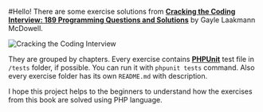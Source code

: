 #Hello!
There are some exercise solutions from **[Cracking the Coding Interview: 189 Programming Questions and Solutions](https://www.amazon.com/Cracking-Coding-Interview-Programming-Questions/dp/0984782850)** by Gayle Laakmann McDowell.

![Cracking the Coding Interview](https://miro.medium.com/max/476/1*P7pTGa-PMfCq1VWuNJioig.png)

They are grouped by chapters. Every exercise contains **[PHPUnit](https://github.com/sebastianbergmann/phpunit)** test file in `/tests` folder, if possible. You can run it with `phpunit tests` command. Also every exercise folder has its own `README.md` with description. 

I hope this project helps to the beginners to understand how the exercises from this book are solved using PHP language.